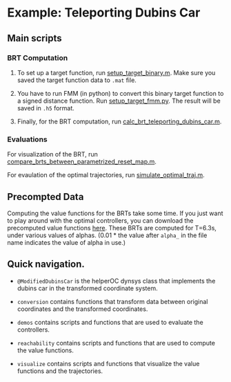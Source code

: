 # Example: Teleporting Dubins Car

## Main scripts

### BRT Computation

1. To set up a target function, run [setup_target_binary.m](reachability/setup_target_binary.m).
Make sure you saved the target function data to `.mat` file.

2. You have to run FMM (in python) to convert this binary target function to a signed distance function. Run [setup_target_fmm.py](reachability/setup_target_fmm.py).
The result will be saved in `.h5` format.

3. Finally, for the BRT computation, run [calc_brt_teleporting_dubins_car.m](reachability/calc_brt_teleporting_dubins_car.m).

### Evaluations

For visualization of the BRT, run [compare_brts_between_parametrized_reset_map.m](visualize/compare_brts_between_parametrized_reset_map.m).

For evaulation of the optimal trajectories, run [simulate_optimal_traj.m](demos/simulate_optimal_traj.m).

## Precompted Data
Computing the value functions for the BRTs take some time. If you just want to play around with the optimal controllers, you can download the precomputed value functions [here](TODO).
These BRTs are computed for T=6.3s, under various values of alphas. (0.01 * the value after `alpha_` in the file name indicates the value of alpha in use.)

## Quick navigation.

- `@ModifiedDubinsCar` is the helperOC dynsys class that implements the dubins car in the transformed coordinate system. 

- `conversion` contains functions that transform data between original coordinates and the transformed coordinates.

- `demos` contains scripts and functions that are used to evaluate the controllers.

- `reachability` contains scripts and functions that are used to compute the value functions.

- `visualize` contains scripts and functions that visualize the value functions and the trajectories.
